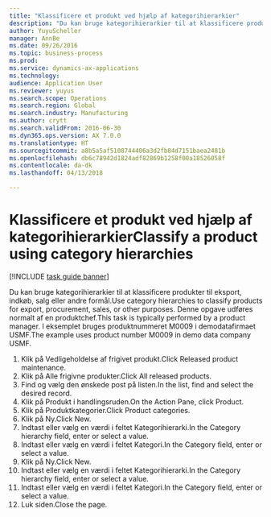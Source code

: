 ```yaml
--- 
title: "Klassificere et produkt ved hjælp af kategorihierarkier"
description: "Du kan bruge kategorihierarkier til at klassificere produkter til eksport, indkøb, salg eller andre formål."
author: YuyuScheller
manager: AnnBe
ms.date: 09/26/2016
ms.topic: business-process
ms.prod: 
ms.service: dynamics-ax-applications
ms.technology: 
audience: Application User
ms.reviewer: yuyus
ms.search.scope: Operations
ms.search.region: Global
ms.search.industry: Manufacturing
ms.author: crytt
ms.search.validFrom: 2016-06-30
ms.dyn365.ops.version: AX 7.0.0
ms.translationtype: HT
ms.sourcegitcommit: a8b5a5af5108744406a3d2fb84d7151baea2481b
ms.openlocfilehash: db6c78942d1824adf82869b1258f00a18526058f
ms.contentlocale: da-dk
ms.lasthandoff: 04/13/2018

---
```

# <a name="classify-a-product-using-category-hierarchies"></a><span data-ttu-id="1d049-103">Klassificere et produkt ved hjælp af kategorihierarkier</span><span class="sxs-lookup"><span data-stu-id="1d049-103">Classify a product using category hierarchies</span></span>

[!INCLUDE [task guide banner](../../includes/task-guide-banner.md)]

<span data-ttu-id="1d049-104">Du kan bruge kategorihierarkier til at klassificere produkter til eksport, indkøb, salg eller andre formål.</span><span class="sxs-lookup"><span data-stu-id="1d049-104">Use category hierarchies to classify products for export, procurement, sales, or other purposes.</span></span> <span data-ttu-id="1d049-105">Denne opgave udføres normalt af en produktchef.</span><span class="sxs-lookup"><span data-stu-id="1d049-105">This task is typically performed by a product manager.</span></span> <span data-ttu-id="1d049-106">I eksemplet bruges produktnummeret M0009 i demodatafirmaet USMF.</span><span class="sxs-lookup"><span data-stu-id="1d049-106">The example uses product number M0009 in demo data company USMF.</span></span>

1. <span data-ttu-id="1d049-107">Klik på Vedligeholdelse af frigivet produkt.</span><span class="sxs-lookup"><span data-stu-id="1d049-107">Click Released product maintenance.</span></span>
2. <span data-ttu-id="1d049-108">Klik på Alle frigivne produkter.</span><span class="sxs-lookup"><span data-stu-id="1d049-108">Click All released products.</span></span>
3. <span data-ttu-id="1d049-109">Find og vælg den ønskede post på listen.</span><span class="sxs-lookup"><span data-stu-id="1d049-109">In the list, find and select the desired record.</span></span>
4. <span data-ttu-id="1d049-110">Klik på Produkt i handlingsruden.</span><span class="sxs-lookup"><span data-stu-id="1d049-110">On the Action Pane, click Product.</span></span>
5. <span data-ttu-id="1d049-111">Klik på Produktkategorier.</span><span class="sxs-lookup"><span data-stu-id="1d049-111">Click Product categories.</span></span>
6. <span data-ttu-id="1d049-112">Klik på Ny.</span><span class="sxs-lookup"><span data-stu-id="1d049-112">Click New.</span></span>
7. <span data-ttu-id="1d049-113">Indtast eller vælg en værdi i feltet Kategorihierarki.</span><span class="sxs-lookup"><span data-stu-id="1d049-113">In the Category hierarchy field, enter or select a value.</span></span>
8. <span data-ttu-id="1d049-114">Indtast eller vælg en værdi i feltet Kategori.</span><span class="sxs-lookup"><span data-stu-id="1d049-114">In the Category field, enter or select a value.</span></span>
9. <span data-ttu-id="1d049-115">Klik på Ny.</span><span class="sxs-lookup"><span data-stu-id="1d049-115">Click New.</span></span>
10. <span data-ttu-id="1d049-116">Indtast eller vælg en værdi i feltet Kategorihierarki.</span><span class="sxs-lookup"><span data-stu-id="1d049-116">In the Category hierarchy field, enter or select a value.</span></span>
11. <span data-ttu-id="1d049-117">Indtast eller vælg en værdi i feltet Kategori.</span><span class="sxs-lookup"><span data-stu-id="1d049-117">In the Category field, enter or select a value.</span></span>
12. <span data-ttu-id="1d049-118">Luk siden.</span><span class="sxs-lookup"><span data-stu-id="1d049-118">Close the page.</span></span>



